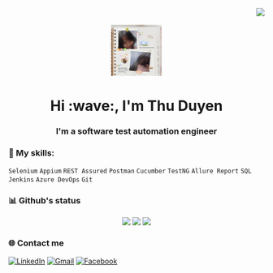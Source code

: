 <p align="right"><img src="https://komarev.com/ghpvc/?username=thuduyen07"></p>

<p align="center"><img src="https://github.com/thuduyen07/thuduyen07/blob/main/234160250_2997901120490392_9088379777418705540_n.jpg" alt="thuduyen07" width=20% height=20%></p>

<!-- <p align="center">Do the small things, build the best things</p> -->

<h1 align="center">Hi :wave:, I'm Thu Duyen</h1>

<h3 align="center">I'm a software test automation engineer</h3>

<!-- 
I'm working on Web UI testing, API testing and mobile testing using [Selenium](https://www.selenium.dev/), [Rest Assured](https://github.com/rest-assured/rest-assured) and [Appium](https://appium.io/). -->


<!--
Besides, I'm learning Mathematics and Computer Science, and looking for an opportunity to work on ML projects. If you are in need of teammates, kindly contact me via email: thuduyen07@gmail.com
-->

### 💪 My skills:
`Selenium`
`Appium`
`REST Assured`
`Postman`
`Cucumber`
`TestNG`
`Allure Report`
`SQL`
`Jenkins`
`Azure DevOps`
`Git`

### 📊 Github's status
<p align="center">
  <img src="https://github-readme-stats.vercel.app/api/top-langs/?username=thuduyen07&layout=compact&theme=tokyonight&langs_count=6" height="165">
  <img src="https://github-readme-stats.vercel.app/api?username=thuduyen07&show_icons=true&theme=tokyonight" height="165">
  <img src="https://github-profile-summary-cards.vercel.app/api/cards/profile-details?username=thuduyen07&theme=tokyonight" height="165">
 </p>
<!-- [![Anurag's GitHub stats](https://github-readme-stats.vercel.app/api?username=thuduyen07)](https://github.com/anuraghazra/github-readme-stats&show_icons=true)

[![Top Langs](https://github-readme-stats.vercel.app/api/top-langs/?username=thuduyen07&langs_count=5&layout=compact)](https://github.com/anuraghazra/github-readme-stats) -->

<!-- ![](https://github-profile-summary-cards.vercel.app/api/cards/profile-details?username=thuduyen07&theme=tokyonight) -->

### 🌐 Contact me
<p>
<a href="https://www.linkedin.com/in/thuduyen07/"><img alt="LinkedIn" title="LinkedIn" src="https://img.shields.io/badge/linkedin-%230077B5.svg?style=for-the-badge&logo=linkedin&logoColor=white" height=23/></a>
<a href="mailto:thuduyen07@gmail.com"><img alt="Gmail" title="Gmail" src="https://img.shields.io/badge/Gmail-D14836?style=for-the-badge&logo=gmail&logoColor=white" height=23/></a>
<a href="https://www.facebook.com/thuduyen07/"><img alt="Facebook" title="Facebook" src="https://img.shields.io/badge/Facebook-%231877F2.svg?style=for-the-badge&logo=Facebook&logoColor=white" height=23/></a>
</p>

<!-- ### Support 
❤️If you like my sharing, please visit my channels and share it with your friends! 
  <p align="left">
  <a href="https://www.youtube.com/@thuduyen07"><img alt="Youtube" title="Youtube" src="https://img.shields.io/badge/-Subscribe-red?style=for-the-badge&logo=youtube&logoColor=white"/></a>

<a href="https://www.buymeacoffee.com/thuduyen07" target="_blank"><img src="https://cdn.buymeacoffee.com/buttons/default-orange.png" alt="Buy Me A Coffee" height="23" width="100" style="border-radius:1px" /> </a> -->



<!--
**Reference**
1. https://rahuldkjain.github.io/gh-profile-readme-generator/
2. https://github.com/antonkomarev/github-profile-views-counter
3. https://github.com/gautamkrishnar/blog-post-workflow
4. [Làm đẹp Github Profile với README.md (kaopiz.com)](https://kipalog.kaopiz.com/posts/Lam-dep-Github-Profile-voi-README-md)
5. [Basic writing and formatting syntax - GitHub Docs](https://docs.github.com/en/get-started/writing-on-github/getting-started-with-writing-and-formatting-on-github/basic-writing-and-formatting-syntax)
6. [emoji-cheat-sheet/README.md at master · ikatyang/emoji-cheat-sheet (github.com)](https://github.com/ikatyang/emoji-cheat-sheet/blob/master/README.md)
7. [github-readme-stats/readme.md at master · anuraghazra/github-readme-stats](https://github.com/anuraghazra/github-readme-stats/blob/master/readme.md#customization)
8. https://gist.github.com/afig/be5ab20c50062dba7cb835e30206659a
-->
